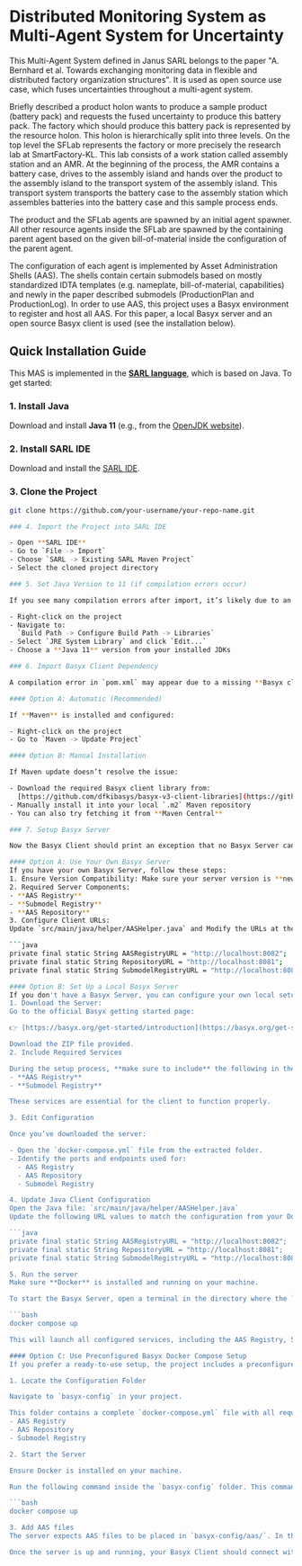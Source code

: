 # Distributed Monitoring System as Multi-Agent System for Uncertainty 

This Multi-Agent System defined in Janus SARL belongs to the paper "A. Bernhard et al. Towards exchanging monitoring data in flexible and
distributed factory organization structures". It is used as open source use case, which fuses uncertainties throughout a multi-agent system.

Briefly described a product holon wants to produce a sample product (battery pack) and requests the fused uncertainty to produce this battery pack. The factory which should produce this battery pack is represented by the resource holon. This holon is hierarchically split into three levels. On the top level the SFLab represents the factory or more precisely the research lab at SmartFactory-KL. This lab consists of a work station called assembly station and an AMR. At the beginning of the process, the AMR contains a battery case, drives to the assembly island and hands over the product to the assembly island to the transport system of the assembly island. This transport system transports the battery case to the assembly station which assembles batteries into the battery case and this sample process ends.

The product and the SFLab agents are spawned by an initial agent spawner. All other resource agents inside the SFLab are spawned by the containing parent agent based on the given bill-of-material inside the configuration of the parent agent.

The configuration of each agent is implemented by Asset Administration Shells (AAS). The shells contain certain submodels based on mostly standardized IDTA templates (e.g. nameplate, bill-of-material, capabilities) and newly in the paper described submodels (ProductionPlan and ProductionLog). In order to use AAS, this project uses a Basyx environment to register and host all AAS. For this paper, a local Basyx server and an open source Basyx client is used (see the installation below). 

## Quick Installation Guide

This MAS is implemented in the **[SARL language](http://www.sarl.io/)**, which is based on Java. To get started:

### 1. Install Java

Download and install **Java 11** (e.g., from the [OpenJDK website](https://openjdk.org/install/)).

### 2. Install SARL IDE

Download and install the [SARL IDE](http://www.sarl.io/download/index.html).

### 3. Clone the Project

```bash
git clone https://github.com/your-username/your-repo-name.git

### 4. Import the Project into SARL IDE

- Open **SARL IDE**
- Go to `File -> Import`
- Choose `SARL -> Existing SARL Maven Project`
- Select the cloned project directory

### 5. Set Java Version to 11 (if compilation errors occur)

If you see many compilation errors after import, it’s likely due to an incompatible Java version.

- Right-click on the project
- Navigate to:  
  `Build Path -> Configure Build Path -> Libraries`
- Select `JRE System Library` and click `Edit...`
- Choose a **Java 11** version from your installed JDKs

### 6. Import Basyx Client Dependency

A compilation error in `pom.xml` may appear due to a missing **Basyx client** library.

#### Option A: Automatic (Recommended)

If **Maven** is installed and configured:

- Right-click on the project  
- Go to `Maven -> Update Project`

#### Option B: Manual Installation

If Maven update doesn’t resolve the issue:

- Download the required Basyx client library from:  
  [https://github.com/dfkibasys/basyx-v3-client-libraries](https://github.com/dfkibasys/basyx-v3-client-libraries/tree/master)
- Manually install it into your local `.m2` Maven repository
- You can also try fetching it from **Maven Central**

### 7. Setup Basyx Server

Now the Basyx Client should print an exception that no Basyx Server can be found. You can either connect to your own Basyx server or use a preconfigured setup. All configuration details are provided below.

#### Option A: Use Your Own Basyx Server
If you have your own Basyx Server, follow these steps:
1. Ensure Version Compatibility: Make sure your server version is **newer than** `2.0.0-SNAPSHOT-2ddae04`
2. Required Server Components:
- **AAS Registry**
- **Submodel Registry**
- **AAS Repository**
3. Configure Client URLs:
Update `src/main/java/helper/AASHelper.java` and Modify the URLs at the top of the class. Replace these with the actual endpoints of your Basyx server.

```java
private final static String AASRegistryURL = "http://localhost:8082";
private final static String RepositoryURL = "http://localhost:8081";
private final static String SubmodelRegistryURL = "http://localhost:8083";

#### Option B: Set Up a Local Basyx Server
If you don't have a Basyx Server, you can configure your own local setup. Process:
1. Download the Server:
Go to the official Basyx getting started page:

👉 [https://basyx.org/get-started/introduction](https://basyx.org/get-started/introduction)

Download the ZIP file provided.
2. Include Required Services

During the setup process, **make sure to include** the following in the configuration:
- **AAS Registry**
- **Submodel Registry**

These services are essential for the client to function properly.

3. Edit Configuration

Once you’ve downloaded the server:

- Open the `docker-compose.yml` file from the extracted folder.
- Identify the ports and endpoints used for:
  - AAS Registry
  - AAS Repository
  - Submodel Registry

4. Update Java Client Configuration
Open the Java file: `src/main/java/helper/AASHelper.java`
Update the following URL values to match the configuration from your Docker Compose setup. Replace these with the correct ports/URLs defined in your compose file.

```java
private final static String AASRegistryURL = "http://localhost:8082";
private final static String RepositoryURL = "http://localhost:8081";
private final static String SubmodelRegistryURL = "http://localhost:8083";

5. Run the server
Make sure **Docker** is installed and running on your machine.

To start the Basyx Server, open a terminal in the directory where the `docker-compose.yml` file is located and run:

```bash
docker compose up

This will launch all configured services, including the AAS Registry, Submodel Registry, and Repository.

#### Option C: Use Preconfigured Basyx Docker Compose Setup
If you prefer a ready-to-use setup, the project includes a preconfigured Basyx server using Docker Compose.

1. Locate the Configuration Folder

Navigate to `basyx-config` in your project.

This folder contains a complete `docker-compose.yml` file with all required services:
- AAS Registry
- AAS Repository
- Submodel Registry

2. Start the Server

Ensure Docker is installed on your machine.

Run the following command inside the `basyx-config` folder. This command will launch the full Basyx stack using the predefined configuration.

```bash
docker compose up

3. Add AAS files
The server expects AAS files to be placed in `basyx-config/aas/`. In this preconfigured setup, the required AAS files for this use case are already included in the aas folder. If needed, you can add or replace files here.

Once the server is up and running, your Basyx Client should connect without any issues using the default endpoint configuration.
